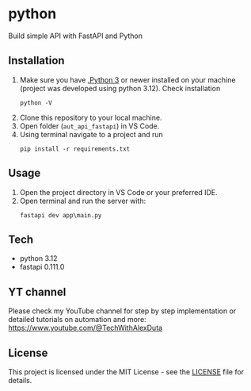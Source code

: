 # python
Build simple API with FastAPI and Python

## Installation
1. Make sure you have [.Python 3](https://www.python.org/downloads/) or newer installed on your machine (project was developed using python 3.12). Check installation
    ```PS
    python -V
    ```
2. Clone this repository to your local machine.
3. Open folder (`aut_api_fastapi`) in VS Code. 
4. Using terminal navigate to a project and run
    ```PS
    pip install -r requirements.txt
    ```

## Usage
1. Open the project directory in VS Code or your preferred IDE. 
2. Open terminal and run the server with:
    ```PS
    fastapi dev app\main.py
    ```

## Tech
- python 3.12
- fastapi 0.111.0 

## YT channel
Please check my YouTube channel for step by step implementation or detailed tutorials on automation and more: https://www.youtube.com/@TechWithAlexDuta

## License
This project is licensed under the MIT License - see the [LICENSE](LICENSE) file for details.